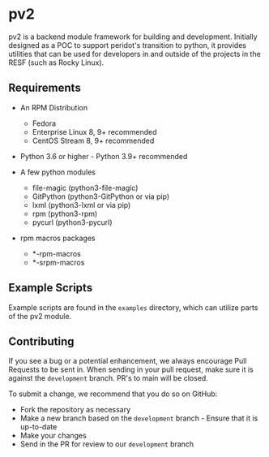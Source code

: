 # pv2

pv2 is a backend module framework for building and development. Initially
designed as a POC to support peridot's transition to python, it provides
utilities that can be used for developers in and outside of the projects
in the RESF (such as Rocky Linux).

## Requirements

* An RPM Distribution

  * Fedora
  * Enterprise Linux 8, 9+ recommended
  * CentOS Stream 8, 9+ recommended

* Python 3.6 or higher - Python 3.9+ recommended
* A few python modules

  * file-magic (python3-file-magic)
  * GitPython (python3-GitPython or via pip)
  * lxml (python3-lxml or via pip)
  * rpm (python3-rpm)
  * pycurl (python3-pycurl)

* rpm macros packages

  * \*-rpm-macros
  * \*-srpm-macros

## Example Scripts

Example scripts are found in the `examples` directory, which can utilize
parts of the pv2 module.

## Contributing

If you see a bug or a potential enhancement, we always encourage Pull Requests
to be sent in. When sending in your pull request, make sure it is against the
`development` branch. PR's to main will be closed.

To submit a change, we recommend that you do so on GitHub:

* Fork the repository as necessary
* Make a new branch based on the `development` branch - Ensure that it is up-to-date
* Make your changes
* Send in the PR for review to our `development` branch
